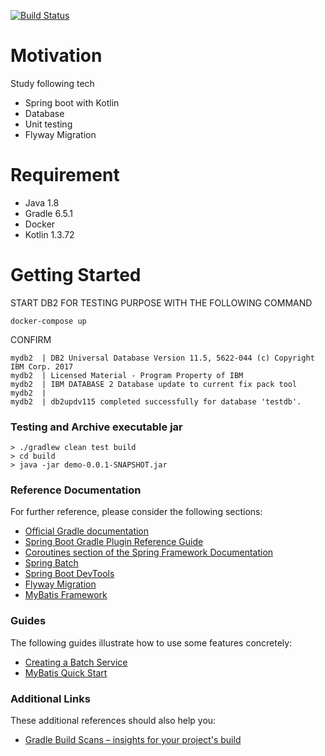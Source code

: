 [![Build Status](https://travis-ci.org/forest6511/Kotlin-Spring-Boot.svg?branch=master)](https://travis-ci.org/forest6511/Kotlin-Spring-Boot)
# Motivation

Study following tech

- Spring boot with Kotlin
- Database
- Unit testing
- Flyway Migration

# Requirement

- Java 1.8
- Gradle 6.5.1
- Docker
- Kotlin 1.3.72

# Getting Started

START DB2 FOR TESTING PURPOSE WITH THE FOLLOWING COMMAND

```
docker-compose up
```

CONFIRM 
```
mydb2  | DB2 Universal Database Version 11.5, 5622-044 (c) Copyright IBM Corp. 2017
mydb2  | Licensed Material - Program Property of IBM
mydb2  | IBM DATABASE 2 Database update to current fix pack tool
mydb2  | 
mydb2  | db2updv115 completed successfully for database 'testdb'. 
```

### Testing and Archive executable jar

```
> ./gradlew clean test build
> cd build
> java -jar demo-0.0.1-SNAPSHOT.jar
```

### Reference Documentation
For further reference, please consider the following sections:

* [Official Gradle documentation](https://docs.gradle.org)
* [Spring Boot Gradle Plugin Reference Guide](https://docs.spring.io/spring-boot/docs/2.3.3.RELEASE/gradle-plugin/reference/html/)
* [Coroutines section of the Spring Framework Documentation](https://docs.spring.io/spring/docs/5.2.8.RELEASE/spring-framework-reference/languages.html#coroutines)
* [Spring Batch](https://docs.spring.io/spring-boot/docs/2.3.3.RELEASE/reference/htmlsingle/#howto-batch-applications)
* [Spring Boot DevTools](https://docs.spring.io/spring-boot/docs/2.3.3.RELEASE/reference/htmlsingle/#using-boot-devtools)
* [Flyway Migration](https://docs.spring.io/spring-boot/docs/2.3.3.RELEASE/reference/htmlsingle/#howto-execute-flyway-database-migrations-on-startup)
* [MyBatis Framework](https://mybatis.org/spring-boot-starter/mybatis-spring-boot-autoconfigure/)


### Guides
The following guides illustrate how to use some features concretely:

* [Creating a Batch Service](https://spring.io/guides/gs/batch-processing/)
* [MyBatis Quick Start](https://github.com/mybatis/spring-boot-starter/wiki/Quick-Start)

### Additional Links
These additional references should also help you:

* [Gradle Build Scans – insights for your project's build](https://scans.gradle.com#gradle)

